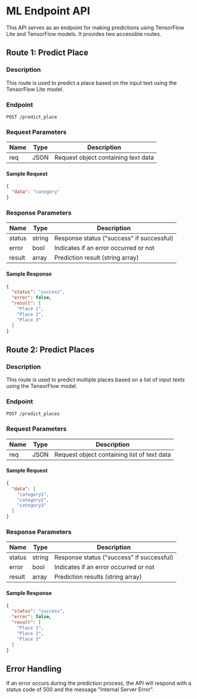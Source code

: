# ML Endpoint API

This API serves as an endpoint for making predictions using TensorFlow Lite and TensorFlow models. It provides two accessible routes.

## Route 1: Predict Place

### Description

This route is used to predict a place based on the input text using the TensorFlow Lite model.

### Endpoint

```
POST /predict_place
```

### Request Parameters

| Name  | Type   | Description                    |
|-------|--------|--------------------------------|
| req   | JSON   | Request object containing text data |

#### Sample Request

```json
{
  "data": "category"
}
```

### Response Parameters

| Name      | Type   | Description                             |
|-----------|--------|-----------------------------------------|
| status    | string | Response status ("success" if successful) |
| error     | bool   | Indicates if an error occurred or not    |
| result    | array  | Prediction result (string array)         |

#### Sample Response

```json
{
  "status": "success",
  "error": false,
  "result": [
    "Place 1",
    "Place 2",
    "Place 3"
  ]
}
```

## Route 2: Predict Places

### Description

This route is used to predict multiple places based on a list of input texts using the TensorFlow model.

### Endpoint

```
POST /predict_places
```

### Request Parameters

| Name  | Type     | Description                            |
|-------|----------|----------------------------------------|
| req   | JSON     | Request object containing list of text data |

#### Sample Request

```json
{
  "data": [
    "category1",
    "category2",
    "category3"
  ]
}
```

### Response Parameters

| Name      | Type   | Description                              |
|-----------|--------|------------------------------------------|
| status    | string | Response status ("success" if successful) |
| error     | bool   | Indicates if an error occurred or not     |
| result    | array  | Prediction results (string array)         |

#### Sample Response

```json
{
  "status": "success",
  "error": false,
  "result": [
    "Place 1",
    "Place 2",
    "Place 3"
  ]
}
```

## Error Handling

If an error occurs during the prediction process, the API will respond with a status code of 500 and the message "Internal Server Error".
